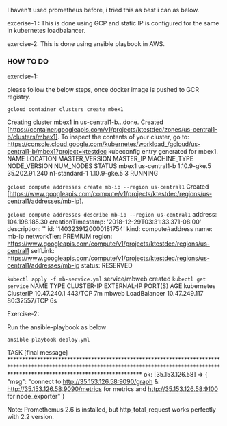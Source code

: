 I haven't used prometheus before, i tried this as best i can as below.

excerise-1 : This is done using GCP and static IP is configured for the same in kubernetes loadbalancer.

exercise-2: This is done using ansible playbook in AWS.

### HOW TO DO ###
exercise-1:

please follow the below steps, once docker image is pushed to GCR registry.

`gcloud container clusters create mbex1`

Creating cluster mbex1 in us-central1-b...done.
Created [https://container.googleapis.com/v1/projects/ktestdec/zones/us-central1-b/clusters/mbex1].
To inspect the contents of your cluster, go to: https://console.cloud.google.com/kubernetes/workload_/gcloud/us-central1-b/mbex1?project=ktestdec
kubeconfig entry generated for mbex1.
NAME   LOCATION       MASTER_VERSION  MASTER_IP      MACHINE_TYPE   NODE_VERSION  NUM_NODES  STATUS
mbex1  us-central1-b  1.10.9-gke.5    35.202.91.240  n1-standard-1  1.10.9-gke.5  3          RUNNING


`gcloud compute addresses create mb-ip --region us-central1`
Created [https://www.googleapis.com/compute/v1/projects/ktestdec/regions/us-central1/addresses/mb-ip].

`gcloud compute addresses describe mb-ip --region us-central1`
address: 104.198.185.30
creationTimestamp: '2018-12-29T03:31:33.371-08:00'
description: ''
id: '1403239120000181754'
kind: compute#address
name: mb-ip
networkTier: PREMIUM
region: https://www.googleapis.com/compute/v1/projects/ktestdec/regions/us-central1
selfLink: https://www.googleapis.com/compute/v1/projects/ktestdec/regions/us-central1/addresses/mb-ip
status: RESERVED

`kubectl apply -f mb-service.yml`
service/mbweb created
`kubectl get service`
NAME         TYPE           CLUSTER-IP      EXTERNAL-IP   PORT(S)        AGE
kubernetes   ClusterIP      10.47.240.1     <none>        443/TCP        7m
mbweb        LoadBalancer   10.47.249.117   <pending>     80:32557/TCP   6s


Exercise-2:

Run the ansible-playbook as below

`ansible-playbook deploy.yml`

TASK [final message] *******************************************************************************************************************************************************************************************
ok: [35.153.126.58] => {
    "msg": "connect to http://35.153.126.58:9090/graph & http://35.153.126.58:9090/metrics for metrics and http://35.153.126.58:9100 for node_exporter"
}

Note: Promethemus 2.6 is installed, but http_total_request works perfectly with 2.2 version.

